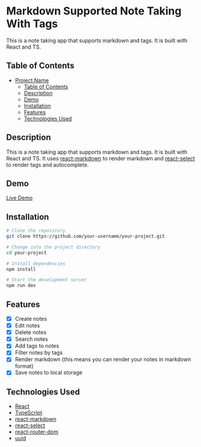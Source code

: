 # Markdown Supported Note Taking With Tags

This is a note taking app that supports markdown and tags. It is built with React and TS.


## Table of Contents

- [Project Name](#project-name)
  - [Table of Contents](#table-of-contents)
  - [Description](#description)
  - [Demo](#demo)
  - [Installation](#installation)
  - [Features](#features)
  - [Technologies Used](#technologies-used)

## Description

This is a note taking app that supports markdown and tags. It is built with React and TS. It uses [react-markdown](https://www.npmjs.com/package/react-markdown) to render markdown and [react-select](https://www.npmjs.com/package/react-select) to render tags and autocomplete.

## Demo

[Live Demo](https://markdown-supported-note-taking-with-tags.netlify.app/)

## Installation

```bash
# Clone the repository
git clone https://github.com/your-username/your-project.git

# Change into the project directory
cd your-project

# Install dependencies
npm install

# Start the development server
npm run dev
```

## Features

- [x] Create notes
- [x] Edit notes
- [x] Delete notes
- [x] Search notes
- [x] Add tags to notes
- [x] Filter notes by tags
- [x] Render markdown (this means you can render your notes in markdown format)
- [x] Save notes to local storage

## Technologies Used

- [React](https://reactjs.org/)
- [TypeScript](https://www.typescriptlang.org/)
- [react-markdown](https://www.npmjs.com/package/react-markdown)
- [react-select](https://www.npmjs.com/package/react-select)
- [react-router-dom](https://www.npmjs.com/package/react-router-dom)
- [uuid](https://www.npmjs.com/package/uuid)


